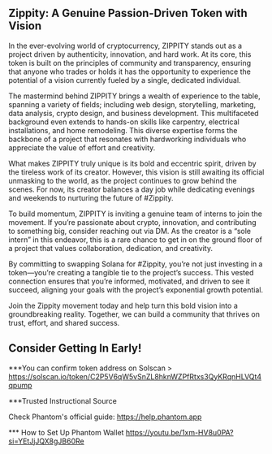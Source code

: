 ## Zippity: A Genuine Passion-Driven Token with Vision

In the ever-evolving world of cryptocurrency, ZIPPITY stands out as a project driven by authenticity, innovation, and hard work. At its core, this token is built on the principles of community and transparency, ensuring that anyone who trades or holds it has the opportunity to experience the potential of a vision currently fueled by a single, dedicated individual.

The mastermind behind ZIPPITY brings a wealth of experience to the table, spanning a variety of fields; including web design, storytelling, marketing, data analysis, crypto design, and business development. This multifaceted background even extends to hands-on skills like carpentry, electrical installations, and home remodeling. This diverse expertise forms the backbone of a project that resonates with hardworking individuals who appreciate the value of effort and creativity.

What makes ZIPPITY truly unique is its bold and eccentric spirit, driven by the tireless work of its creator. However, this vision is still awaiting its official unmasking to the world, as the project continues to grow behind the scenes. For now, its creator balances a day job while dedicating evenings and weekends to nurturing the future of #Zippity.

To build momentum, ZIPPITY is inviting a genuine team of interns to join the movement. If you’re passionate about crypto, innovation, and contributing to something big, consider reaching out via DM. As the creator is a “sole intern” in this endeavor, this is a rare chance to get in on the ground floor of a project that values collaboration, dedication, and creativity.

By committing to swapping Solana for #Zippity, you’re not just investing in a token—you’re creating a tangible tie to the project’s success. This vested connection ensures that you’re informed, motivated, and driven to see it succeed, aligning your goals with the project’s exponential growth potential.

Join the Zippity movement today and help turn this bold vision into a groundbreaking reality. Together, we can build a community that thrives on trust, effort, and shared success.

## Consider Getting In Early!
***You can confirm token address on Solscan > https://solscan.io/token/C2P5V6qW5vSnZL8hknWZPfRtxs3QyKRqnHLVQt4qpump

***Trusted Instructional Source

Check Phantom's official guide: https://help.phantom.app

*** How to Set Up Phantom Wallet https://youtu.be/1xm-HV8u0PA?si=YEtJjJQX8gJB60Re
